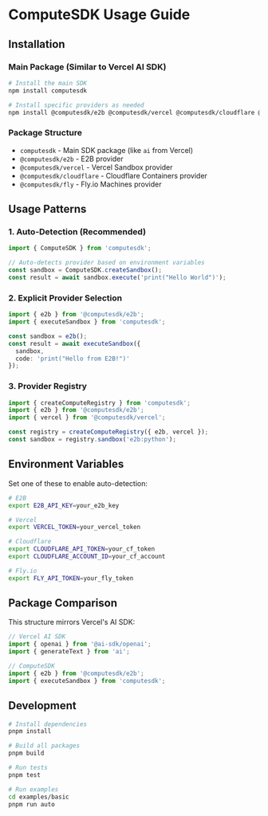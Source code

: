 # ComputeSDK Usage Guide

## Installation

### Main Package (Similar to Vercel AI SDK)

```bash
# Install the main SDK
npm install computesdk

# Install specific providers as needed
npm install @computesdk/e2b @computesdk/vercel @computesdk/cloudflare @computesdk/fly
```

### Package Structure

- `computesdk` - Main SDK package (like `ai` from Vercel)
- `@computesdk/e2b` - E2B provider
- `@computesdk/vercel` - Vercel Sandbox provider  
- `@computesdk/cloudflare` - Cloudflare Containers provider
- `@computesdk/fly` - Fly.io Machines provider

## Usage Patterns

### 1. Auto-Detection (Recommended)

```typescript
import { ComputeSDK } from 'computesdk';

// Auto-detects provider based on environment variables
const sandbox = ComputeSDK.createSandbox();
const result = await sandbox.execute('print("Hello World")');
```

### 2. Explicit Provider Selection

```typescript
import { e2b } from '@computesdk/e2b';
import { executeSandbox } from 'computesdk';

const sandbox = e2b();
const result = await executeSandbox({
  sandbox,
  code: 'print("Hello from E2B!")'
});
```

### 3. Provider Registry

```typescript
import { createComputeRegistry } from 'computesdk';
import { e2b } from '@computesdk/e2b';
import { vercel } from '@computesdk/vercel';

const registry = createComputeRegistry({ e2b, vercel });
const sandbox = registry.sandbox('e2b:python');
```

## Environment Variables

Set one of these to enable auto-detection:

```bash
# E2B
export E2B_API_KEY=your_e2b_key

# Vercel
export VERCEL_TOKEN=your_vercel_token  

# Cloudflare
export CLOUDFLARE_API_TOKEN=your_cf_token
export CLOUDFLARE_ACCOUNT_ID=your_cf_account

# Fly.io
export FLY_API_TOKEN=your_fly_token
```

## Package Comparison

This structure mirrors Vercel's AI SDK:

```typescript
// Vercel AI SDK
import { openai } from '@ai-sdk/openai';
import { generateText } from 'ai';

// ComputeSDK
import { e2b } from '@computesdk/e2b';
import { executeSandbox } from 'computesdk';
```

## Development

```bash
# Install dependencies
pnpm install

# Build all packages
pnpm build

# Run tests
pnpm test

# Run examples
cd examples/basic
pnpm run auto
```